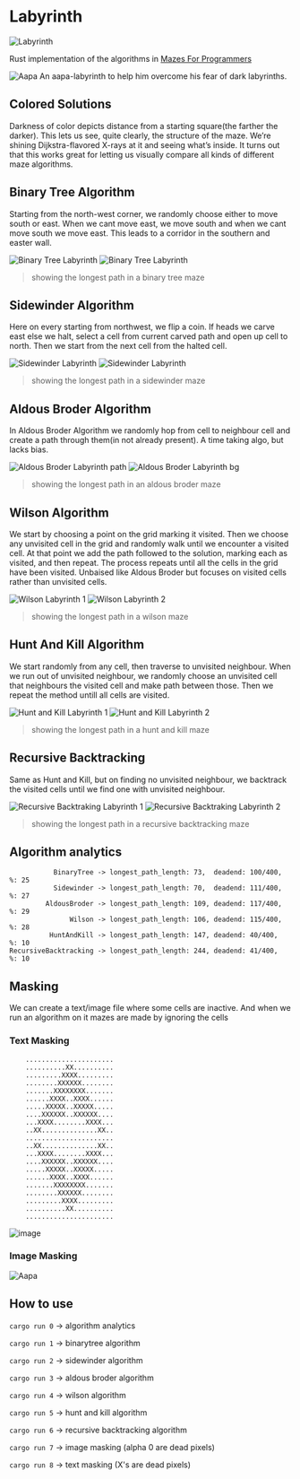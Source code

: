 # Labyrinth

![Labyrinth](./labyrinth.png)

Rust implementation of the algorithms in  [Mazes For Programmers](http://www.mazesforprogrammers.com/)

![Aapa](img/recursive-backtracker-image-scanner-bg.png)
An aapa-labyrinth to help him overcome his fear of dark labyrinths.

## Colored Solutions

Darkness of color depicts distance from a starting square(the farther the darker).
This lets us see, quite clearly, the structure of the maze. We’re shining Dijkstra-flavored X-rays at it and seeing what’s inside. It turns out that this works great for letting us visually compare all kinds of different maze algorithms.

## Binary Tree Algorithm

Starting from the north-west corner, we randomly choose either to move south or east. When we cant move east, we move south and when we cant move south we move east. This leads to a corridor in the southern and easter wall. 

![Binary Tree Labyrinth](img/binary-tree-bg.png)
![Binary Tree Labyrinth](img/binary-tree-solved.png)
> showing the longest path in a binary tree maze

## Sidewinder Algorithm

Here on every starting from northwest, we flip a coin. If heads we carve east else we halt, select a cell from current carved path and open up cell to north. Then we start from the next cell from the halted cell. 

![Sidewinder Labyrinth](img/sidewinder-bg.png)
![Sidewinder Labyrinth](img/sidewinder-solved.png)
> showing the longest path in a sidewinder maze

## Aldous Broder Algorithm

In Aldous Broder Algorithm we randomly hop from cell to neighbour cell and create a path through them(in not already present).
A time taking algo, but lacks bias.

![Aldous Broder Labyrinth path](img/aldous-broder-bg.png)
![Aldous Broder Labyrinth bg](img/aldous-broder-solved.png)
> showing the longest path in an aldous broder maze

## Wilson Algorithm

We start by choosing a point on the grid marking it visited. Then we choose any unvisited cell in the grid and randomly walk until we encounter a visited cell. At that point we add the path followed to the solution, marking each as visited, and then repeat. The process repeats until all the cells in the grid have been visited.
Unbaised like Aldous Broder but focuses on visited cells rather than unvisited cells.

![Wilson Labyrinth 1](img/wilson-bg.png)
![Wilson Labyrinth 2](img/wilson-solved.png)
> showing the longest path in a wilson maze

## Hunt And Kill Algorithm

We start randomly from any cell, then traverse to unvisited neighbour. When we run out of unvisited neighbour, we randomly choose an unvisited cell that neighbours the visited cell and make path between those. Then we repeat the method untill all cells are visited.

![Hunt and Kill Labyrinth 1](img/hunt-and-kill-bg.png)
![Hunt and Kill Labyrinth 2](img/hunt-and-kill-solved.png)
> showing the longest path in a hunt and kill maze

## Recursive Backtracking

Same as Hunt and Kill, but on finding no unvisited neighbour, we backtrack the visited cells until we find one with unvisited neighbour.

![Recursive Backtraking Labyrinth 1](img/recursive-backtracker-bg.png)
![Recursive Backtraking Labyrinth 2](img/recursive-backtracker-solved.png)
> showing the longest path in a recursive backtracking maze

## Algorithm analytics
```
           BinaryTree -> longest_path_length: 73,  deadend: 100/400, %: 25
           Sidewinder -> longest_path_length: 70,  deadend: 111/400, %: 27
         AldousBroder -> longest_path_length: 109, deadend: 117/400, %: 29
               Wilson -> longest_path_length: 106, deadend: 115/400, %: 28
          HuntAndKill -> longest_path_length: 147, deadend: 40/400,  %: 10
RecursiveBacktracking -> longest_path_length: 244, deadend: 41/400,  %: 10
```

## Masking
We can create a text/image file where some cells are inactive. And when we run an algorithm on it
mazes are made by ignoring the cells

### Text Masking
```
    ......................
    ..........XX..........
    .........XXXX.........
    ........XXXXXX........
    .......XXXXXXXX.......
    ......XXXX..XXXX......
    .....XXXXX..XXXXX.....
    ....XXXXXX..XXXXXX....
    ...XXXX........XXXX...
    ..XX..............XX..
    ......................
    ..XX..............XX..
    ...XXXX........XXXX...
    ....XXXXXX..XXXXXX....
    .....XXXXX..XXXXX.....
    ......XXXX..XXXX......
    .......XXXXXXXX.......
    ........XXXXXX........
    .........XXXX.........
    ..........XX..........
    ......................
```

![image](img/recursive-backtracker-text-scanner-bg.png)

### Image Masking

![Aapa](img/4-recursive-backtracker-image-scanner-bg.png)

## How to use

`cargo run 0` -> algorithm analytics

`cargo run 1` -> binarytree algorithm

`cargo run 2` -> sidewinder algorithm

`cargo run 3` -> aldous broder algorithm

`cargo run 4` -> wilson algorithm

`cargo run 5` -> hunt and kill algorithm

`cargo run 6` -> recursive backtracking algorithm

`cargo run 7` -> image masking (alpha 0 are dead pixels)

`cargo run 8` -> text masking (X's are dead pixels)

